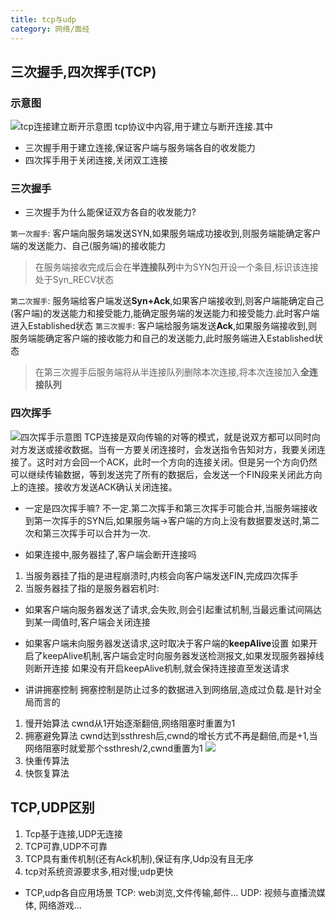 ```yaml
---
title: tcp与udp
category: 网络/面经
---
```

## 三次握手,四次挥手(TCP)
### 示意图
![tcp连接建立断开示意图](https://pic3.zhimg.com/80/v2-e8aaab48ff996e5cd8a5b39dc450bd6a_720w.webp)
tcp协议中内容,用于建立与断开连接.其中
- 三次握手用于建立连接,保证客户端与服务端各自的收发能力
- 四次挥手用于关闭连接,关闭双工连接
### 三次握手
- 三次握手为什么能保证双方各自的收发能力?

`第一次握手`: 客户端向服务端发送SYN,如果服务端成功接收到,则服务端能确定客户端的发送能力、自己(服务端)的接收能力
> 在服务端接收完成后会在**半连接队列**中为SYN包开设一个条目,标识该连接处于Syn_RECV状态

`第二次握手`: 服务端给客户端发送**Syn+Ack**,如果客户端接收到,则客户端能确定自己(客户端)的发送能力和接受能力,能确定服务端的发送能力和接受能力.此时客户端进入Established状态
`第三次握手`: 客户端给服务端发送**Ack**,如果服务端接收到,则服务端能确定客户端的接收能力和自己的发送能力,此时服务端进入Established状态
> 在第三次握手后服务端将从半连接队列删除本次连接,将本次连接加入**全连接队列**

### 四次挥手
![四次挥手示意图](https://pic3.zhimg.com/80/v2-629f51f6f535ebd7683f944707b21d1e_720w.webp)
TCP连接是双向传输的对等的模式，就是说双方都可以同时向对方发送或接收数据。当有一方要关闭连接时，会发送指令告知对方，我要关闭连接了。这时对方会回一个ACK，此时一个方向的连接关闭。但是另一个方向仍然可以继续传输数据，等到发送完了所有的数据后，会发送一个FIN段来关闭此方向上的连接。接收方发送ACK确认关闭连接。

- 一定是四次挥手嘛?
不一定.第二次挥手和第三次挥手可能合并,当服务端接收到第一次挥手的SYN后,如果服务端->客户端的方向上没有数据要发送时,第二次和第三次挥手可以合并为一次.

- 如果连接中,服务器挂了,客户端会断开连接吗
1. 当服务器挂了指的是进程崩溃时,内核会向客户端发送FIN,完成四次挥手
2. 当服务器挂了指的是服务器宕机时:
  - 如果客户端向服务器发送了请求,会失败,则会引起重试机制,当最远重试间隔达到某一阈值时,客户端会关闭连接
  - 如果客户端未向服务器发送请求,这时取决于客户端的**keepAlive**设置
  如果开启了keepAlive机制,客户端会定时向服务器发送检测报文,如果发现服务器掉线则断开连接
  如果没有开启keepAlive机制,就会保持连接直至发送请求
  
- 讲讲拥塞控制
拥塞控制是防止过多的数据进入到网络层,造成过负载.是针对全局而言的 
1. 慢开始算法
cwnd从1开始逐渐翻倍,网络阻塞时重置为1
2. 拥塞避免算法
cwnd达到ssthresh后,cwnd的增长方式不再是翻倍,而是+1,当网络阻塞时就爱那个ssthresh/2,cwnd重置为1
![](https://pic3.zhimg.com/80/v2-f7db63b1f00cbd8170e1435616e06216_720w.webp)
3. 快重传算法
4. 快恢复算法

## TCP,UDP区别

1. Tcp基于连接,UDP无连接
2. TCP可靠,UDP不可靠
3. TCP具有重传机制(还有Ack机制),保证有序,Udp没有且无序
4. tcp对系统资源要求多,相对慢;udp更快

- TCP,udp各自应用场景
TCP: web浏览,文件传输,邮件...
UDP: 视频与直播流媒体, 网络游戏...
